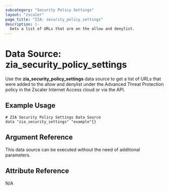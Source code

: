 ```yaml
---
subcategory: "Security Policy Settings"
layout: "zscaler"
page_title: "ZIA: security_policy_settings"
description: |-
  Gets a list of URLs that are on the allow and denylist.
---
```


# Data Source: zia_security_policy_settings

Use the **zia_security_policy_settings** data source to get a list of URLs that were added to the allow and denylist under the Advanced Threat Protection policy in the Zscaler Internet Access cloud or via the API.

## Example Usage

```hcl
# ZIA Security Policy Settings Data Source
data "zia_security_settings" "example"{}
```

## Argument Reference

This data source can be executed without the need of additional parameters.

## Attribute Reference

N/A
